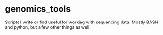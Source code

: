 # genomics_tools
Scripts I write or find useful for working with sequencing data.
Mostly BASH and python, but a few other things as well.
